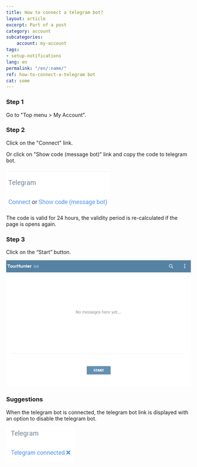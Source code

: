 ```yaml
---
title: How to connect a telegram bot?
layout: article
excerpt: Part of a post
category: account
subcategories:
    account: my-account
tags:
- setup-notifications
lang: en
permalink: "/en/:name/"
ref: how-to-connect-a-telegram bot
cat: some
---
```


### **Step 1**

Go to "Top menu > My Account".

### **Step 2**

Click on the "Connect" link. 

Or click on  "Show code (message bot)” link and copy the code to telegram bot.

![How_to_connect_a_telegram_bot1](/assets/images/how_to_connect_a_telegram_bot1.png)

The code is valid for 24 hours, the validity period is re-calculated if the page is opens again.

### **Step 3**

Click on the “Start” button.

![How_to_connect_a_telegram_bot2](/assets/images/how_to_connect_a_telegram_bot2.png)

### **Suggestions**

When the telegram bot is connected, the telegram bot link is displayed with an option to disable the telegram bot. 

![How_to_connect_a_telegram_bot3](/assets/images/how_to_connect_a_telegram_bot3.png)




